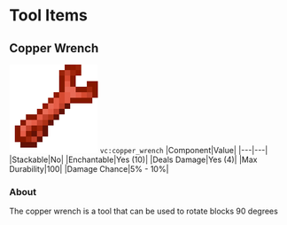 # Tool Items

## Copper Wrench
![img](../ass-sets/items/copper_wrench.png)
`vc:copper_wrench`
|Component|Value|
|---|---|
|Stackable|No|
|Enchantable|Yes (10)|
|Deals Damage|Yes (4)|
|Max Durability|100|
|Damage Chance|5% - 10%|
### About
The copper wrench is a tool that can be used to rotate blocks 90 degrees